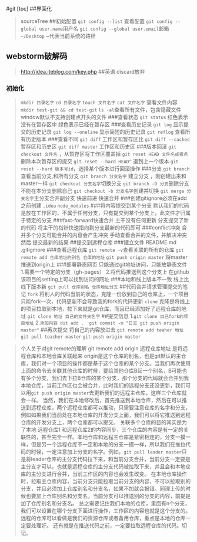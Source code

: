 #git
[toc]
##界面化
>sourceTree
##初始配置
>`git config --list` 查看配置
>`git config --global user.name`用户名
>`git config --global user.email`邮箱
>`~/Desktop`   ~代表当前系统的路径
## webstorm破解码
>http://idea.iteblog.com/key.php
##英语
>discard放弃
### 初始化
>`mkdir 目录名字`
>`cd 目录名字`
>`touch 文件名字`
>`cat 文件名字` 查看文件内容
>`mkdir test-git && cd test-git`
>`ls -al`查看所有文件，包含隐藏文件
>window默认不支持创建点开头的文件
###查看状态
>`git status`
>红色表示没有在暂存区中
>绿色表示已经在暂存区
###查看历史记录
>`git log` 显示提交的历史记录
>`git log --oneline` 显示简短的历史记录
>`git reflog` 查看所有历史版本
###查看不同
>`git diff`  工作区和暂存区比
>`git diff --cached` 暂存区和历史区
>`git diff master` 工作区和历史区
###版本回滚
>`git checkout 文件名` ，从暂存区将工作区覆盖掉
>`git reset HEAD 文件名或者点` 删除本次暂存区的提交
>`git reset --hard HEAD^` 退到上一个版本
>`git reset --hard 版本号id`，选择某个版本进行回滚操作
###分支
>`git branch` 查看当前分支,和所有分支
>`git branch 分支名字` 建立分支 ，刚创建出来和master一样
>`git checkout 分支名字`切换分支
>`git branch -D 分支`删除分支 不能在本分支删除自己
>`git checkout -b 分支名字`创建并切换
>`git merge 分支名字`主分支合并副分支  快速前进 快速合并
###创建gitignore必须在add之前创建
>`.idea`
>`node_modules`
###将内容提交到某个分支
>默认我们的代码是放在工作区的，不属于任何分支，只有提交到某个分支上，此文件才归属于特定的分支
###fast-forward快速合并
>主干没有任何更新
>分支提交了新的代码
>将主干的指针快速指向到分支最新的代码即可
###conflict冲突
>合并多个分支可能合并的内容会产生冲突
>手动查看合并的文件，并解决冲突 然后 提交最新的结果
##提交到远程仓库
###建立文件
>README.md
>.gitigmore
###查看远程仓库
>`git remote -v`查看关联的所有的仓库
>`git remote add 仓库地址的别名 仓库的地址`
>`git push origin master` 将master推送到origin上
###部署静态网页
>只能通过git地址访问，只能放静态文件
>1.需要一个特定的分支（gh-pages）
>2.将代码推送到这个分支上
>在github该项目的setting上可以找到访问的网址
###本地和线上版本不一致
>线上比线下版本新 `git pull 仓库别名 仓库地址分支`
##代码合并请求管理提交的笔记
>`fork` 将别人的代码当前的状态，克隆一份放到自己的仓库上，一个项目只能fork一次，代码更新不会导致我的fork的代码更新
>`clone` 克隆是将线上的项目拉取到本地，拉下来就是git仓库，而且已经添加好了远程仓库的地址   `git clone 地址 自己的文件夹名字`
##提交信息
>1.`git clone 自己fork的项目地址`
>2.`添加内容 dit add .  git commit -m "日志 git push origin master"`
##再次提交
>将自己的内容放进去
>`git remote add teaher 地址`
>`git pull teacher master`
>`git push origin master`


>个人关于对git remote的理解
>git remote add origin 远程仓库地址  是将远程仓库和本地仓库关联起来 origin是这个仓库的别名，也是git默认的主仓库，我们对一个项目的操作都是基于这个仓库的某个分支。当我们再次使用上面的命令去关联其他仓库的时候，要给其他仓库B起一个别名，B可能也有多个分支，我们去下拉B仓库的某个分支，那个分支的代码就会合并到我本地仓库，当前工作区也会被合并，此时我们的远程分支还没更新，我们可以用`git push origin master`去更新我们的远程主仓库，这样三个仓库就会一样。
当然，我们在本地修改后，首先推送到本地仓库，然后在可以推送到远程仓库，两个远程仓库都可以推动，只需要注意仓库的名字和分支，例如如果我们当前处在本地仓库的开发分支上面，我们可以将它推送到远程仓库的开发分支上，两个仓库都可以提交。
关联多个仓库的目的其实是为了本地 远程仓库1 和远程仓库2的内容同步，三个仓库的内容是有一定的关联性的，甚至完全一样。本地仓库和远程主仓库是紧密相连的，分支一摸一样，但是另一个远程仓库不一定和本地的分支一摸一样，所以我们在推拉代码的时候，一定注意加上分支的名字。例如，`git pull leader master`只是将leader仓库的主分支代码拉下来，和当前分支合并，当前分支一定要是主分支才可以，也就是远程仓库的主分支代码被拉取下来，并且会和本地仓库的主分支进行合并，当前工作区的内容也会发生改变。
在本地仓库操作时，拉取主仓库内容，当前分支只能拉取当前分支的内容，不可以拉取别的分支，并且必须加上仓库别名和分支名，如果不加就会报错。同理上传的时候也要加上仓库别名和分支名，当前分支可以推送别的分支的内容，前提是加了仓库别名和分支名。
总之需要记住我们本地的仓库，里面有n个分支，我们可以设置在哪个分支下面进行操作，工作区的内容也就是这个分支的。远程的仓库可以看做是我们的资源仓库或者备用仓库，重点是本地的仓库一定要处理好。
还有就是在推送代码之前，一定要拉取远程仓库的代码。切记。